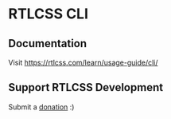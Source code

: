 RTLCSS CLI
======

## Documentation

Visit https://rtlcss.com/learn/usage-guide/cli/

## Support RTLCSS Development

Submit a [donation](https://www.paypal.com/cgi-bin/webscr?cmd=_s-xclick&hosted_button_id=YC28CZLKL4LMC) :)
